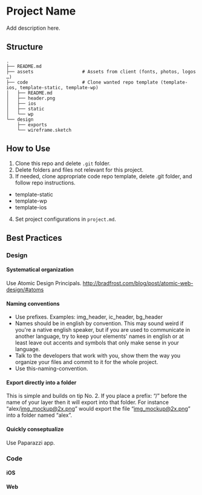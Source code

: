# Project Name

<!-- TODO: Adopt Sketch Template to: http://blog.invisionapp.com/start-sketch-design/ -->
<!-- TODO: Read and create README template for code projects: https://github.com/matiassingers/awesome-readme -->

Add description here.

## Structure
```
.
├── README.md
├── assets                  # Assets from client (fonts, photos, logos …)
├── code                    # Clone wanted repo template (template-ios, template-static, template-wp)
│   ├── README.md
│   ├── header.png
│   ├── ios
│   ├── static
│   └── wp
└── design
    ├── exports
    └── wireframe.sketch    
```

## How to Use

1. Clone this repo and delete `.git` folder.
2. Delete folders and files not relevant for this project.
3. If needed, clone appropriate code repo template, delete .git folder, and follow repo instructions.
  - template-static
  - template-wp
  - template-ios
4. Set project configurations in `project.md`.

## Best Practices

### Design

#### Systematical organization

Use Atomic Design Principals. http://bradfrost.com/blog/post/atomic-web-design/#atoms

#### Naming conventions

- Use prefixes. Examples: img_header, ic_header, bg_header
- Names should be in english by convention. This may sound weird if you're a native english speaker, but if you are used to communicate in another language, try to keep your elements' names in english or at least leave out accents and symbols that only make sense in your language.
- Talk to the developers that work with you, show them the way you organize your files and commit to it for the whole project.
- Use this-naming-convention.

#### Export directly into a folder
This is simple and builds on tip No. 2. If you place a prefix: “<folder>/” before the name of your layer then it will export into that folder. For instance “alex/img_mockup@2x.png” would export the file “img_mockup@2x.png” into a folder named “alex”.

#### Quickly conseptualize
Use Paparazzi app.

### Code

#### iOS

#### Web
